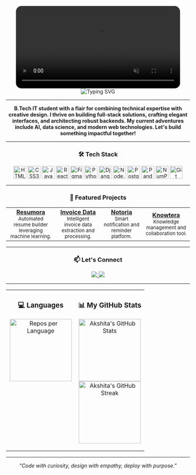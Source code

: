 <div align="center">
  <!-- Video on Top -->
  <video src="https://github.com/Akshita3104/Akshita3104/raw/main/Recording%202025-09-04%20101614.mp4" width="450" autoplay loop muted style="border-radius:15px;">
    Your browser does not support the video tag.
  </video>
  <br>
  <!-- Typing SVG -->
  <img src="https://readme-typing-svg.demolab.com?font=Fira+Code&weight=600&size=26&duration=4000&pause=1000&color=58A6FF&center=true&vCenter=true&width=435&lines=Hi+%F0%9F%91%8B%2C+I'm+Akshita+Shetty!" alt="Typing SVG" />
</div>

---

<div align="center">
  <p><b>B.Tech IT student with a flair for combining technical expertise with creative design. I thrive on building full-stack solutions, crafting elegant interfaces, and architecting robust backends. My current adventures include AI, data science, and modern web technologies. Let's build something impactful together!</b></p>
</div>

---

<h3 align="center">🛠️ Tech Stack</h3>
<p align="center">
  <img src="https://cdn.jsdelivr.net/gh/devicons/devicon/icons/html5/html5-original.svg" alt="HTML5" width="35" height="35"/>
  <img src="https://cdn.jsdelivr.net/gh/devicons/devicon/icons/css3/css3-original.svg" alt="CSS3" width="35" height="35"/>
  <img src="https://cdn.jsdelivr.net/gh/devicons/devicon/icons/javascript/javascript-original.svg" alt="JavaScript" width="35" height="35"/>
  <img src="https://cdn.jsdelivr.net/gh/devicons/devicon/icons/react/react-original.svg" alt="React" width="35" height="35"/>
  <img src="https://cdn.jsdelivr.net/gh/devicons/devicon/icons/figma/figma-original.svg" alt="Figma" width="35" height="35"/>
  <img src="https://cdn.jsdelivr.net/gh/devicons/devicon/icons/python/python-original.svg" alt="Python" width="35" height="35"/>
  <img src="https://cdn.jsdelivr.net/gh/devicons/devicon/icons/django/django-plain.svg" alt="Django" width="35" height="35"/>
  <img src="https://cdn.jsdelivr.net/gh/devicons/devicon/icons/nodejs/nodejs-original.svg" alt="Node.js" width="35" height="35"/>
  <img src="https://cdn.jsdelivr.net/gh/devicons/devicon/icons/postgresql/postgresql-original.svg" alt="PostgreSQL" width="35" height="35"/>
  <img src="https://cdn.jsdelivr.net/gh/devicons/devicon/icons/pandas/pandas-original.svg" alt="Pandas" width="35" height="35"/>
  <img src="https://cdn.jsdelivr.net/gh/devicons/devicon/icons/numpy/numpy-original.svg" alt="NumPy" width="35" height="35"/>
  <img src="https://cdn.jsdelivr.net/gh/devicons/devicon/icons/git/git-original.svg" alt="Git" width="35" height="35"/>
</p>

---

<h3 align="center">🌟 Featured Projects</h3>

<table align="center">
  <tr>
    <td align="center">
      <a href="https://github.com/Akshita3104/Resumora"><b>Resumora</b></a><br>
      <sub>Automated resume builder leveraging machine learning.</sub>
    </td>
    <td align="center">
      <a href="#"><b>Invoice Data</b></a><br>
      <sub>Intelligent invoice data extraction and processing.</sub>
    </td>
    <td align="center">
      <a href="#"><b>Notoria</b></a><br>
      <sub>Smart notification and reminder platform.</sub>
    </td>
    <td align="center">
      <a href="#"><b>Knowtera</b></a><br>
      <sub>Knowledge management and collaboration tool.</sub>
    </td>
  </tr>
</table>

---

<h3 align="center">📫 Let's Connect</h3>

<p align="center">
  <a href="https://www.linkedin.com/in/akshita-shetty-2004s" target="_blank">
    <img src="https://img.shields.io/badge/-LinkedIn-0077B5?style=for-the-badge&logo=linkedin&logoColor=white"/>
  </a>
  <a href="mailto:akshitashetty43@gmail.com">
    <img src="https://img.shields.io/badge/-Gmail-D14836?style=for-the-badge&logo=gmail&logoColor=white"/>
  </a>
</p>

---

<!-- Stats and Languages Two-Column Layout -->
<table>
  <tr>
    <!-- Left Column: Languages -->
    <td valign="top" width="50%">
      <h3 align="center">💻 Languages</h3>
      <p align="center">
        <img src="https://github-profile-summary-cards.vercel.app/api/cards/repos-per-language?username=Akshita3104&theme=radical" alt="Repos per Language" height="170"/>
      </p>
    </td>
    <!-- Right Column: Stats + Contributions -->
    <td valign="top" width="50%">
      <h3 align="center">📊 My GitHub Stats</h3>
      <p align="center">
        <img src="https://github-readme-stats.vercel.app/api?username=Akshita3104&show_icons=true&theme=radical" alt="Akshita's GitHub Stats" height="170"/><br>
        <img src="https://github-readme-streak-stats.herokuapp.com/?user=Akshita3104&theme=radical" alt="Akshita's GitHub Streak" height="170"/><br>
      </p>
    </td>
  </tr>
</table>

---

<p align="center"><i>“Code with curiosity, design with empathy, deploy with purpose.”</i></p>
